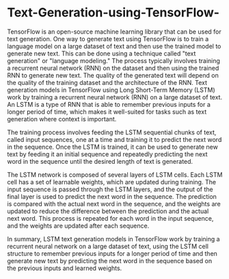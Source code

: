 # Text-Generation-using-TensorFlow-
TensorFlow is an open-source machine learning library that can be used for text generation. 
One way to generate text using TensorFlow is to train a language model on a large dataset of text and then use the trained model to generate new text. This can be done using a technique called "text generation" or "language modeling." 
The process typically involves training a recurrent neural network (RNN) on the dataset and then using the trained RNN to generate new text. The quality of the generated text will depend on the quality of the training dataset and the architecture of the RNN.
Text generation models in TensorFlow using Long Short-Term Memory (LSTM) work by training a recurrent neural network (RNN) on a large dataset of text. An LSTM is a type of RNN that is able to remember previous inputs for a longer period of time, which makes it well-suited for tasks such as text generation where context is important.

The training process involves feeding the LSTM sequential chunks of text, called input sequences, one at a time and training it to predict the next word in the sequence. Once the LSTM is trained, it can be used to generate new text by feeding it an initial sequence and repeatedly predicting the next word in the sequence until the desired length of text is generated.

The LSTM network is composed of several layers of LSTM cells. Each LSTM cell has a set of learnable weights, which are updated during training. The input sequence is passed through the LSTM layers, and the output of the final layer is used to predict the next word in the sequence. The prediction is compared with the actual next word in the sequence, and the weights are updated to reduce the difference between the prediction and the actual next word. This process is repeated for each word in the input sequence, and the weights are updated after each sequence.

In summary, LSTM text generation models in TensorFlow work by training a recurrent neural network on a large dataset of text, using the LSTM cell structure to remember previous inputs for a longer period of time and then generate new text by predicting the next word in the sequence based on the previous inputs and learned weights.

